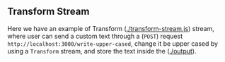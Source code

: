 ## Transform Stream

Here we have an example of Transform ([./transform-stream.js](./transform-stream.js)) stream, where user can send a custom text through a (`POST`) request `http://localhost:3000/write-upper-cased`, change it be upper cased by using a `Transform` stream, and store the text inside the ([./output](./output)).
